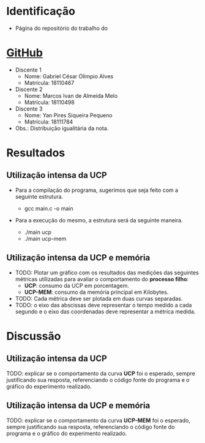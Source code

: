 # Identificação

* Página do repositório do trabalho do
# <a href="https://github.com/gabriel-cesar/teaching)"> GitHub</a>

* Discente 1
	* Nome: Gabriel César Olimpio Alves
	* Matrícula: 18110467
* Discente 2
	* Nome: Marcos Ivan de Almeida Melo
	* Matrícula: 18110498
* Discente 3
	* Nome: Yan Pires Siqueira Pequeno
	* Matrícula: 18111784
* Obs.: Distribuição igualitária da nota.

# Resultados

## Utilização intensa da UCP

* Para a compilação do programa, sugerimos que seja feito com a seguinte estrutura.
	<p><ul>
			<li>gcc main.c -o main</li>
		</ul>
	</p>
* Para a execução do mesmo, a estrutura será da seguinte maneira.
	<p>
		<ul>
			<li>./main ucp</li>
			<li>./main ucp-mem</li>
		</ul>
	</p>

## Utilização intensa da UCP e memória

* TODO: Plotar um gráfico com os resultados das medições das seguintes métricas utilizadas para avaliar o comportamento do **processo filho**:
	*  **UCP**: consumo da UCP em porcentagem.
	*  **UCP-MEM**: consumo da memória principal em Kilobytes.
* TODO: Cada métrica deve ser plotada em duas curvas separadas.
* TODO: o eixo das abscissas deve representar o tempo medido a cada segundo e o eixo das coordenadas deve representar a métrica medida.


# Discussão
	
## Utilização intensa da UCP

TODO: explicar se o comportamento da curva **UCP** foi o esperado, sempre justificando sua resposta, referenciando o código fonte do programa e o gráfico do experimento realizado.

## Utilização intensa da UCP e memória

TODO: explicar se o comportamento da curva **UCP-MEM** foi o esperado, sempre justificando sua resposta, referenciando o código fonte do programa e o gráfico do experimento realizado.